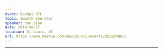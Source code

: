 ```yaml
---
---
event: DevOps STL
topic: Smooth Operator
speaker: Ken Sipe
date: 2019-06-27
location: St Louis, US
url: https://www.meetup.com/DevOps-STL/events/262204805/
---
```

---

<!-- some more info about the event could go here -->

<!-- more -->
